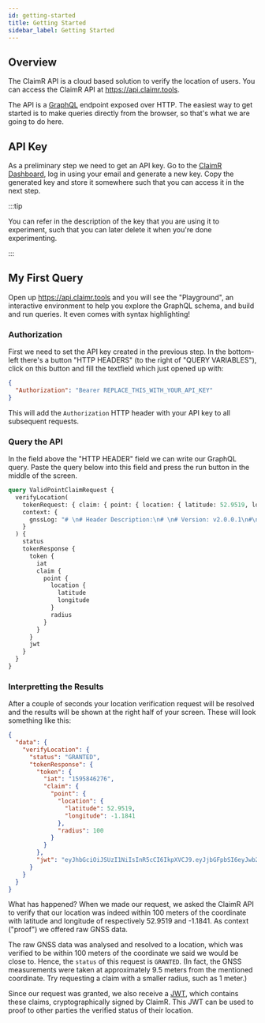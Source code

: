 ```yaml
---
id: getting-started
title: Getting Started
sidebar_label: Getting Started
---
```


## Overview

The ClaimR API is a cloud based solution to verify the location of users. You can access the ClaimR API at https://api.claimr.tools.

The API is a [GraphQL](https://graphql.org) endpoint exposed over HTTP. The easiest way to get started is to make queries directly from the browser, so that's what we are going to do here.

## API Key

As a preliminary step we need to get an API key. Go to the [ClaimR Dashboard](https://dashboard.claimr.tools), log in using your email and generate a new key. Copy the generated key and store it somewhere such that you can access it in the next step.

:::tip

You can refer in the description of the key that you are using it to experiment, such that you can later delete it when you're done experimenting.

:::

## My First Query

Open up https://api.claimr.tools and you will see the "Playground", an interactive environment to help you explore the GraphQL schema, and build and run queries. It even comes with syntax highlighting!

### Authorization

First we need to set the API key created in the previous step. In the bottom-left there's a button "HTTP HEADERS" (to the right of "QUERY VARIABLES"), click on this button and fill the textfield which just opened up with:

```json
{
  "Authorization": "Bearer REPLACE_THIS_WITH_YOUR_API_KEY"
}
```

This will add the `Authorization` HTTP header with your API key to all subsequent requests.

### Query the API

In the field above the "HTTP HEADER" field we can write our GraphQL query. Paste the query below into this field and press the run button in the middle of the screen.

```graphql
query ValidPointClaimRequest {
  verifyLocation(
    tokenRequest: { claim: { point: { location: { latitude: 52.9519, longitude: -1.1841 }, radius: 100 } } }
    context: {
      gnssLog: "# \n# Header Description:\n# \n# Version: v2.0.0.1\n#\n# Raw,ElapsedRealtimeMillis,TimeNanos,LeapSecond,TimeUncertaintyNanos,FullBiasNanos,BiasNanos,BiasUncertaintyNanos,DriftNanosPerSecond,DriftUncertaintyNanosPerSecond,HardwareClockDiscontinuityCount,Svid,TimeOffsetNanos,State,ReceivedSvTimeNanos,ReceivedSvTimeUncertaintyNanos,Cn0DbHz,PseudorangeRateMetersPerSecond,PseudorangeRateUncertaintyMetersPerSecond,AccumulatedDeltaRangeState,AccumulatedDeltaRangeMeters,AccumulatedDeltaRangeUncertaintyMeters,CarrierFrequencyHz,CarrierCycles,CarrierPhase,CarrierPhaseUncertainty,MultipathIndicator,SnrInDb,ConstellationType,AgcDb,CarrierFrequencyHz\n#\nRaw,1495260698,696809000000,,,-1246808233190696589,0.0,4.857103093679639,,,0,1,0.0,16431,316129931564615,11,40.876319885253906,-85.53832074583623,0.0016427808441221714,17,-81583.78418521381,8.213904220610857E-4,1.57542003E9,,,,0,,1,52.750877380371094,1.57542003E9\nRaw,1495260698,696809000000,,,-1246808233190696589,0.0,4.857103093679639,,,0,3,0.0,16431,316129923668613,27,29.818252563476562,-489.8777472463323,0.6084177138004159,20,-355217.55933421943,3.4028234663852886E38,1.57542003E9,,,,1,,1,52.750877380371094,1.57542003E9\nRaw,1495260698,696809000000,,,-1246808233190696589,0.0,4.857103093679639,,,0,8,0.0,16431,316129927787640,17,35.78179168701172,645.4242601276492,0.0027843888383358717,17,426290.985523551,0.0013921944191679358,1.57542003E9,,,,0,,1,52.750877380371094,1.57542003E9\nRaw,1495260699,696809000000,,,-1246808233190696589,0.0,4.857103093679639,,,0,10,0.0,16431,316129919399692,12,42.306976318359375,803.2675912890118,0.0014686748618260026,17,549069.2010766398,7.343374309130013E-4,1.57542003E9,,,,0,,1,52.750877380371094,1.57542003E9\nRaw,1495260699,696809000000,,,-1246808233190696589,0.0,4.857103093679639,,,0,11,0.0,16431,316129932873693,28,29.3798770904541,29.020319194842855,0.629786748367239,20,-8105.547047361134,3.4028234663852886E38,1.57542003E9,,,,0,,1,52.750877380371094,1.57542003E9\nRaw,1495260699,696809000000,,,-1246808233190696589,0.0,4.857103093679639,,,0,14,0.0,16431,316129923430009,24,31.403287887573242,-177.94112884887727,0.004609512630850077,17,-126737.27151197789,0.0023047563154250383,1.57542003E9,,,,0,,1,52.750877380371094,1.57542003E9\nRaw,1495260699,696809000000,,,-1246808233190696589,0.0,4.857103093679639,,,0,17,0.0,16431,316129915263310,28,29.714963912963867,-496.6536200713599,0.005598495248705149,17,-345683.2528901036,0.0027992476243525743,1.57542003E9,,,,1,,1,52.750877380371094,1.57542003E9\nRaw,1495260699,696809000000,,,-1246808233190696589,0.0,4.857103093679639,,,0,18,0.0,16431,316129933639553,17,35.86145782470703,237.04362229723483,0.0029263265896588564,17,138242.7709919729,0.0014631632948294282,1.57542003E9,,,,0,,1,52.750877380371094,1.57542003E9\nRaw,1495260699,696809000000,,,-1246808233190696589,0.0,4.857103093679639,,,0,22,0.0,16431,316129927719682,16,36.430076599121094,-263.27768270662636,0.0027408916503190994,17,-205144.4099664865,0.0013704458251595497,1.57542003E9,,,,0,,1,52.750877380371094,1.57542003E9\nRaw,1495260699,696809000000,,,-1246808233190696589,0.0,4.857103093679639,,,0,24,0.0,16392,316129915280620,1000000000,31.5046329498291,162.44566177289937,2.99792458E8,18,167.79776790934494,3.4028234663852886E38,1.57542003E9,,,,0,,1,52.750877380371094,1.57542003E9\nRaw,1495260699,696809000000,,,-1246808233190696589,0.0,4.857103093679639,,,0,27,0.0,16431,316129918120593,18,34.90118408203125,879.6037002496887,0.003268409753218293,17,545384.5828230947,0.0016342048766091466,1.57542003E9,,,,0,,1,52.750877380371094,1.57542003E9\nRaw,1495260699,696809000000,,,-1246808233190696589,0.0,4.857103093679639,,,0,28,0.0,16431,316129923538508,13,38.63100051879883,111.66776911559282,0.0021273831371217966,17,48254.940108973045,0.09621052796774333,1.57542003E9,,,,0,,1,52.750877380371094,1.57542003E9\nRaw,1495260700,696809000000,,,-1246808233190696589,0.0,4.857103093679639,,,0,32,0.0,16431,316129924839485,14,37.97731399536133,68.70944971204335,0.002293665194883942,17,16110.583133919241,0.0011468325974419713,1.57542003E9,,,,0,,1,52.750877380371094,1.57542003E9\nRaw,1495260700,696809000000,,,-1246808233190696589,0.0,4.857103093679639,,,0,1,0.0,16393,316129931564618,10,37.700767517089844,-85.54446856876893,0.003170882817357779,17,-98185.15786699297,0.0015854414086788893,1.17645005E9,,,,0,,1,7.513272285461426,1.17645005E9\nRaw,1495260700,696809000000,,,-1246808233190696589,0.0,4.857103093679639,,,0,3,0.0,16393,316129923668622,14,27.93844985961914,-490.29375771064974,0.6929503937546269,20,-392836.6688584145,3.4028234663852886E38,1.17645005E9,,,,0,,1,7.513272285461426,1.17645005E9\nRaw,1495260700,696809000000,,,-1246808233190696589,0.0,4.857103093679639,,,0,8,0.0,16393,316129927787619,8,35.587074279785156,645.442951474688,0.004044500179588795,17,493971.8852916871,0.0020222500897943974,1.17645005E9,,,,0,,1,7.513272285461426,1.17645005E9\nRaw,1495260700,696809000000,,,-1246808233190696589,0.0,4.857103093679639,,,0,10,0.0,16393,316129919399675,8,35.74829864501953,803.268433162477,0.003970120567828417,17,639354.0143587813,0.0019850602839142084,1.17645005E9,,,,0,,1,7.513272285461426,1.17645005E9\nRaw,1495260700,696809000000,,,-1246808233190696589,0.0,4.857103093679639,,,0,27,0.0,16393,316129918120538,9,44.06595230102539,879.6142772445455,0.0016062003560364246,17,798540.3949230267,8.031001780182123E-4,1.17645005E9,,,,0,,1,7.513272285461426,1.17645005E9\nRaw,1495260700,696809000000,,,-1246808233190696589,0.0,4.857103093679639,,,0,32,0.0,16393,316129924839478,20,27.673259735107422,68.65929105581381,0.009483734145760536,17,14439.915978635347,0.004741867072880268,1.17645005E9,,,,0,,1,7.513272285461426,1.17645005E9\nRaw,1495260700,696809000000,,,-1246808233190696589,0.0,4.857103093679639,,,0,6,0.0,16393,427266,233,25.07337760925293,-278.4052556618702,0.8235447814591392,22,-523.8324074909034,3.4028234663852886E38,1.59975002E9,,,,0,,3,61.51556396484375,1.59975002E9\nRaw,1495260701,696809000000,,,-1246808233190696589,0.0,4.857103093679639,,,0,22,0.0,32995,67711927237128,33,37.28288269042969,-486.7033490398899,0.0024459254927933216,17,-349228.7049792756,0.0012229627463966608,1.60031245E9,,,,0,,3,61.51556396484375,1.60031245E9\nRaw,1495260701,696809000000,,,-1246808233190696589,0.0,4.857103093679639,,,0,12,0.0,32995,67711922984932,69,27.061016082763672,650.7048978233943,0.007475753780454397,17,396446.70830520615,0.0037378768902271986,1.60143744E9,,,,0,,3,61.51556396484375,1.60143744E9\nRaw,1495260701,696809000000,,,-1246808233190696589,0.0,4.857103093679639,,,0,5,0.0,32995,67711931125945,33,37.781063079833984,607.4707726440392,0.002306343289092183,17,386813.4132974749,0.0011531716445460916,1.60256256E9,,,,0,,3,61.51556396484375,1.60256256E9\nRaw,1495260701,696809000000,,,-1246808233190696589,0.0,4.857103093679639,,,0,20,0.0,32995,67711926394741,59,29.16234016418457,785.9488544155611,0.005863156169652939,17,540411.6637978145,0.0029315780848264694,1.60312499E9,,,,1,,3,61.51556396484375,1.60312499E9\nRaw,1495260701,696809000000,,,-1246808233190696589,0.0,4.857103093679639,,,0,21,0.0,32995,67711935605049,33,36.32494354248047,144.40314516908256,0.002724412130191922,17,70473.52935890848,0.001362206065095961,1.60424998E9,,,,0,,3,61.51556396484375,1.60424998E9\nRaw,1495260701,696809000000,,,-1246808233190696589,0.0,4.857103093679639,,,0,105,0.0,32995,67711921724209,37,34.75782012939453,-690.4172884391737,0.0032619463745504618,17,-443858.0453540575,0.0016309731872752309,1.60481254E9,,,,0,,3,61.51556396484375,1.60481254E9\nRaw,1495260701,696809000000,,,-1246808233190696589,0.0,4.857103093679639,,,0,106,0.0,32995,67711918294500,33,36.61747741699219,976.1356441469397,0.0026323385536670685,17,670838.516463557,0.0013161692768335342,1.60537498E9,,,,0,,3,61.51556396484375,1.60537498E9\nRaw,1495260701,696809000000,,,-1246808233190696589,0.0,4.857103093679639,,,0,16,0.0,16431,316115867274795,14,29.24173927307129,291.8605181039311,0.005966212600469589,17,199813.57937009222,0.09900284945537303,1.56109798E9,,,,0,,5,61.96491241455078,1.56109798E9\nRaw,1495260702,696809000000,,,-1246808233190696589,0.0,4.857103093679639,,,0,27,0.0,16431,316115927847574,12,31.330848693847656,219.81329864129657,0.004690760280936956,17,133435.67932530362,0.09836512329560672,1.56109798E9,,,,0,,5,61.96491241455078,1.56109798E9\nRaw,1495260702,696809000000,,,-1246808233190696589,0.0,4.857103093679639,,,0,2,0.0,16392,316129903873849,1000000000,7.0,747.8069958021133,2.99792458E8,18,2.976863440608772,3.4028234663852886E38,1.57542003E9,,,,0,,6,52.750877380371094,1.57542003E9\nRaw,1495260702,696809000000,,,-1246808233190696589,0.0,4.857103093679639,,,0,4,0.0,19498,316129911418415,30,28.90699577331543,525.3660308271064,0.006144260987639427,17,293381.3506502631,0.0030721304938197136,1.57542003E9,,,,1,,6,52.750877380371094,1.57542003E9\nRaw,1495260702,696809000000,,,-1246808233190696589,0.0,4.857103093679639,,,0,5,0.0,19498,316129911945535,12,39.76995086669922,-411.2340466129474,0.16095095607130594,20,-237991.85004471263,3.4028234663852886E38,1.57542003E9,,,,0,,6,52.750877380371094,1.57542003E9\nRaw,1495260702,696809000000,,,-1246808233190696589,0.0,4.857103093679639,,,0,9,0.0,19498,316129924798137,14,40.406097412109375,3.9459603366030938,0.0018279720097780228,17,-13718.844884194397,9.139860048890114E-4,1.57542003E9,,,,0,,6,52.750877380371094,1.57542003E9\nRaw,1495260702,696809000000,,,-1246808233190696589,0.0,4.857103093679639,,,0,15,0.0,16392,316129906102078,1000000000,12.436882019042969,-363.1356910819791,2.99792458E8,18,-1.093037011302429,3.4028234663852886E38,1.57542003E9,,,,0,,6,52.750877380371094,1.57542003E9\nRaw,1495260702,696809000000,,,-1246808233190696589,0.0,4.857103093679639,,,0,27,0.0,19498,316129909779601,31,28.176494598388672,125.88593735774339,0.006683358922600745,17,55235.723002584426,0.003341679461300373,1.57542003E9,,,,0,,6,52.750877380371094,1.57542003E9\nRaw,1495260702,696809000000,,,-1246808233190696589,0.0,4.857103093679639,,,0,30,0.0,19498,316129914691684,50,22.538860321044922,574.9920363330293,0.9355880614513667,20,319862.63586223207,3.4028234663852886E38,1.57542003E9,,,,0,,6,52.750877380371094,1.57542003E9\nRaw,1495260702,696809000000,,,-1246808233190696589,0.0,4.857103093679639,,,0,36,0.0,19498,316129921604038,16,36.64375305175781,356.4210190716258,0.0026742874179035425,17,198182.0146399804,0.0013371437089517713,1.57542003E9,,,,0,,6,52.750877380371094,1.57542003E9\nRaw,1495260703,696809000000,,,-1246808233190696589,0.0,4.857103093679639,,,0,4,0.0,18475,316129911418432,11,37.97267150878906,525.3839951150585,0.003073158673942089,17,304162.3454628842,0.0015365793369710445,1.17645005E9,,,,0,,6,7.513272285461426,1.17645005E9\nRaw,1495260703,696809000000,,,-1246808233190696589,0.0,4.857103093679639,,,0,5,0.0,18475,316129911945556,9,31.171018600463867,-410.44580273871543,0.0063400305807590485,17,-311726.05097740516,0.0031700152903795242,1.17645005E9,,,,0,,6,7.513272285461426,1.17645005E9\nRaw,1495260703,696809000000,,,-1246808233190696589,0.0,4.857103093679639,,,0,9,0.0,18475,316129924798141,13,30.823482513427734,3.9742362027955096,0.006598848383873701,17,-15679.415323069463,0.0032994241919368505,1.17645005E9,,,,0,,6,7.513272285461426,1.17645005E9\nRaw,1495260703,696809000000,,,-1246808233190696589,0.0,4.857103093679639,,,0,27,0.0,18475,316129909779523,8,31.680980682373047,125.89543544739718,0.005978514906018972,17,61967.15138053011,0.002989257453009486,1.17645005E9,,,,0,,6,7.513272285461426,1.17645005E9\nRaw,1495260703,696809000000,,,-1246808233190696589,0.0,4.857103093679639,,,0,30,0.0,18475,316129914691670,70,20.936952590942383,575.8079703421854,299.7951156747056,20,497079.50713497004,3.4028234663852886E38,1.17645005E9,,,,0,,6,7.513272285461426,1.17645005E9\n"
    }
  ) {
    status
    tokenResponse {
      token {
        iat
        claim {
          point {
            location {
              latitude
              longitude
            }
            radius
          }
        }
      }
      jwt
    }
  }
}
```

### Interpretting the Results

After a couple of seconds your location verification request will be resolved and the results will be shown at the right half of your screen. These will look something like this:

```json
{
  "data": {
    "verifyLocation": {
      "status": "GRANTED",
      "tokenResponse": {
        "token": {
          "iat": "1595846276",
          "claim": {
            "point": {
              "location": {
                "latitude": 52.9519,
                "longitude": -1.1841
              },
              "radius": 100
            }
          }
        },
        "jwt": "eyJhbGciOiJSUzI1NiIsInR5cCI6IkpXVCJ9.eyJjbGFpbSI6eyJwb2ludCI6eyJsb2NhdGlvbiI6eyJsYXRpdHVkZSI6NTIuOTUxOSwibG9uZ2l0dWRlIjotMS4xODQxfSwicmFkaXVzIjoxMDB9fSwicHJvb2YiOiJHTlNTIiwiaWF0IjoxNTk1ODQ2Mjc2fQ.Ko1otS6zZpZ1JpYymZpGXM22v7GQW0wqcU4cum_Yxb0xrbM2UGHCIwpKEvkOgA-ITEjj65AgLfs8AmNJJbUFMzVZmaATvVoy_wW2JMUn2oHcBstzc5wMUYrELjmGy0oOXJcdxX_EirKVkBaOW1FPf_m2iMZLxsLAhd9S2Afj8ICCnVULyuPCNxfsED-cqOdgzrIBzyHfq6jx9CclvK_Bo-uMML5_OymsvyLnFNCXplPbGx9pG2qjzBFp_K-zEnHlgRDxKUIkfn-9VxPYErQIFG7N4_lvJ_XN8XNiec6OW-WOkEpRaTiyfqzHYsoZy057c7D4gznr98Yl-NrFAVKT_Q"
      }
    }
  }
}
```

What has happened? When we made our request, we asked the ClaimR API to verify that our location was indeed within 100 meters of the coordinate with latitude and longitude of respectively 52.9519 and -1.1841. As context ("proof") we offered raw GNSS data.

The raw GNSS data was analysed and resolved to a location, which was verified to be within 100 meters of the coordinate we said we would be close to. Hence, the `status` of this request is `GRANTED`. (In fact, the GNSS measurements were taken at approximately 9.5 meters from the mentioned coordinate. Try requesting a claim with a smaller radius, such as 1 meter.)

Since our request was granted, we also receive a [JWT](https://jwt.io 'JSON Web Token'), which contains these claims, cryptographically signed by ClaimR. This JWT can be used to proof to other parties the verified status of their location.
